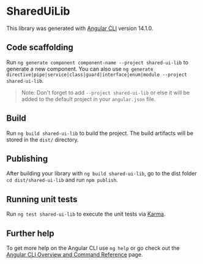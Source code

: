 # SharedUiLib

This library was generated with [Angular CLI](https://github.com/angular/angular-cli) version 14.1.0.

## Code scaffolding

Run `ng generate component component-name --project shared-ui-lib` to generate a new component. You can also use `ng generate directive|pipe|service|class|guard|interface|enum|module --project shared-ui-lib`.
> Note: Don't forget to add `--project shared-ui-lib` or else it will be added to the default project in your `angular.json` file. 

## Build

Run `ng build shared-ui-lib` to build the project. The build artifacts will be stored in the `dist/` directory.

## Publishing

After building your library with `ng build shared-ui-lib`, go to the dist folder `cd dist/shared-ui-lib` and run `npm publish`.

## Running unit tests

Run `ng test shared-ui-lib` to execute the unit tests via [Karma](https://karma-runner.github.io).

## Further help

To get more help on the Angular CLI use `ng help` or go check out the [Angular CLI Overview and Command Reference](https://angular.io/cli) page.
